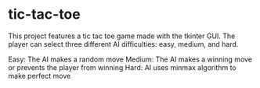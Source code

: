 # tic-tac-toe

This project features a tic tac toe game made with the tkinter GUI. 
The player can select three different AI difficulties: easy, medium, and hard.

Easy: The AI makes a random move 
Medium:  The AI makes a winning move or prevents the player from winning
Hard: AI uses minmax algorithm to make perfect move
